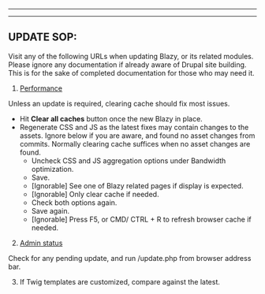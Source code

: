 ***
***

## UPDATE SOP:
Visit any of the following URLs when updating Blazy, or its related modules.
Please ignore any documentation if already aware of Drupal site building. This
is for the sake of completed documentation for those who may need it.

1. [Performance](/admin/config/development/performance)

  Unless an update is required, clearing cache should fix most issues.
  * Hit **Clear all caches** button once the new Blazy in place.
  * Regenerate CSS and JS as the latest fixes may contain changes to the assets.
    Ignore below if you are aware, and found no asset changes from commits.
    Normally clearing cache suffices when no asset changes are found.
      * Uncheck CSS and JS aggregation options under Bandwidth optimization.
      * Save.
      * [Ignorable] See one of Blazy related pages if display is expected.
      * [Ignorable] Only clear cache if needed.
      * Check both options again.
      * Save again.
      * [Ignorable] Press F5, or CMD/ CTRL + R to refresh browser cache if
        needed.

2. [Admin status](/admin/reports/status)

  Check for any pending update, and run /update.php from browser address bar.

3. If Twig templates are customized, compare against the latest.
